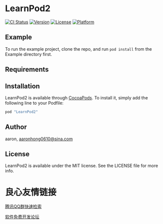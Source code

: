 # LearnPod2

[![CI Status](http://img.shields.io/travis/aaron/LearnPod2.svg?style=flat)](https://travis-ci.org/aaron/LearnPod2)
[![Version](https://img.shields.io/cocoapods/v/LearnPod2.svg?style=flat)](http://cocoapods.org/pods/LearnPod2)
[![License](https://img.shields.io/cocoapods/l/LearnPod2.svg?style=flat)](http://cocoapods.org/pods/LearnPod2)
[![Platform](https://img.shields.io/cocoapods/p/LearnPod2.svg?style=flat)](http://cocoapods.org/pods/LearnPod2)

## Example

To run the example project, clone the repo, and run `pod install` from the Example directory first.

## Requirements

## Installation

LearnPod2 is available through [CocoaPods](http://cocoapods.org). To install
it, simply add the following line to your Podfile:

```ruby
pod "LearnPod2"
```

## Author

aaron, aaronhong0610@sina.com

## License

LearnPod2 is available under the MIT license. See the LICENSE file for more info.


 # 良心友情链接

[腾讯QQ群快速检索](http://u.720life.cn/s/8cf73f7c)

[软件免费开发论坛](http://u.720life.cn/s/bbb01dc0)
